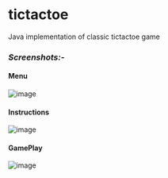 # tictactoe
Java implementation of classic tictactoe game

### *Screenshots:-*
#### Menu
![image](https://user-images.githubusercontent.com/29791684/123306469-f597ff80-d53e-11eb-911a-0b38e3e44579.png)

#### Instructions
![image](https://user-images.githubusercontent.com/29791684/123306501-0183c180-d53f-11eb-9023-28785047413e.png)

#### GamePlay
![image](https://user-images.githubusercontent.com/29791684/123306536-0d6f8380-d53f-11eb-9112-023d08f5eeaf.png)
